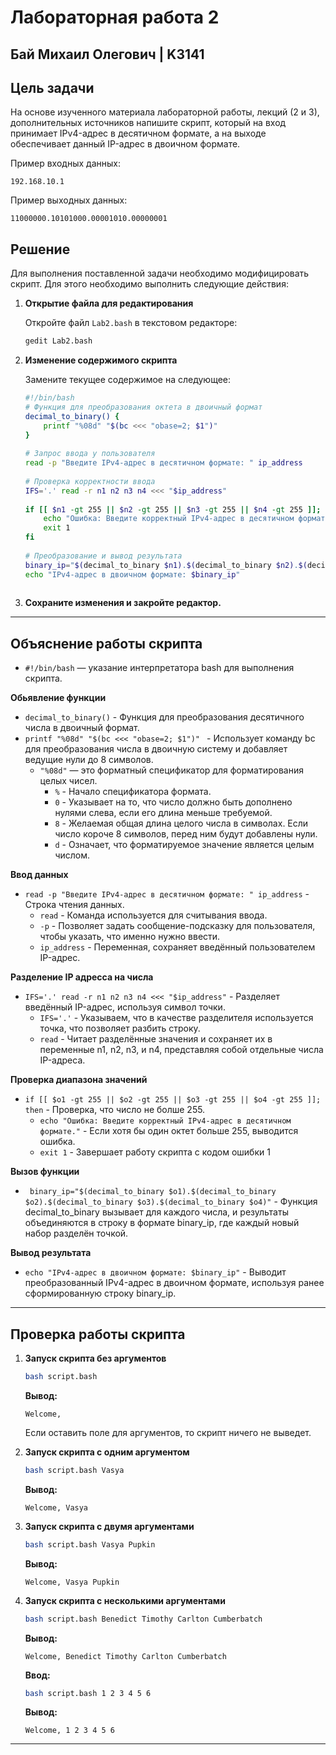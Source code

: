 # Лабораторная работа 2
## Бай Михаил Олегович | K3141

## Цель задачи

На основе изученного материала лабораторной работы, лекций (2 и 3), дополнительных источников напишите скрипт, который на вход принимает IPv4-адрес в десятичном формате, а на выходе обеспечивает данный IP-адрес в двоичном формате.

Пример входных данных:

```192.168.10.1```

Пример выходныx данных:

```11000000.10101000.00001010.00000001```

## Решение 
Для выполнения поставленной задачи необходимо модифицировать скрипт. Для этого необходимо выполнить следующие действия:

1. **Открытие файла для редактирования**

   Откройте файл `Lab2.bash` в текстовом редакторе:

   ```bash
   gedit Lab2.bash
   ```

2. **Изменение содержимого скрипта**

   Замените текущее содержимое на следующее:

   ```bash 
   #!/bin/bash
   # Функция для преобразования октета в двоичный формат
   decimal_to_binary() {
       printf "%08d" "$(bc <<< "obase=2; $1")"
   }
    
   # Запрос ввода у пользователя
   read -p "Введите IPv4-адрес в десятичном формате: " ip_address
    
   # Проверка корректности ввода
   IFS='.' read -r n1 n2 n3 n4 <<< "$ip_address"
    
   if [[ $n1 -gt 255 || $n2 -gt 255 || $n3 -gt 255 || $n4 -gt 255 ]]; then
       echo "Ошибка: Введите корректный IPv4-адрес в десятичном формате."
       exit 1
   fi
    
   # Преобразование и вывод результата
   binary_ip="$(decimal_to_binary $n1).$(decimal_to_binary $n2).$(decimal_to_binary $n3).$(decimal_to_binary $n4)"
   echo "IPv4-адрес в двоичном формате: $binary_ip"
 
   ```

3. **Сохраните изменения и закройте редактор.**

---

## Объяснение работы скрипта

- `#!/bin/bash` — указание интерпретатора bash для выполнения скрипта.

**Обьявление функции**

- `decimal_to_binary()` - Функция для преобразования десятичного числа в двоичный формат.
- `printf "%08d" "$(bc <<< "obase=2; $1")" ` - Использует команду bc для преобразования числа в двоичную систему и добавляет ведущие нули до 8 символов.
  - `"%08d"` — это форматный спецификатор для форматирования целых чисел.
    - `%` - Начало спецификатора формата.
    - `0` - Указывает на то, что число должно быть дополнено нулями слева, если его длина меньше требуемой.
    - `8` - Желаемая общая длина целого числа в символах. Если число короче 8 символов, перед ним будут добавлены нули.
    - `d` - Означает, что форматируемое значение является целым числом.

**Ввод данных**
- `read -p "Введите IPv4-адрес в десятичном формате: " ip_address` - Строка чтения данных.
  - `read` - Команда используется для считывания ввода.
  - `-p` - Позволяет задать сообщение-подсказку для пользователя, чтобы указать, что именно нужно ввести.
  - `ip_address` - Переменная, сохраняет введённый пользователем IP-адрес.

**Разделение IP адресса на числа**
- `IFS='.' read -r n1 n2 n3 n4 <<< "$ip_address"` - Разделяет введённый IP-адрес, используя символ точки.
  - `IFS='.'` - Указываем, что в качестве разделителя используется точка, что позволяет разбить строку.
  - `read` - Читает разделённые значения и сохраняет их в переменные n1, n2, n3, и n4, представляя собой отдельные числа IP-адреса.
 
**Проверка диапазона значений**
- ` if [[ $o1 -gt 255 || $o2 -gt 255 || $o3 -gt 255 || $o4 -gt 255 ]]; then ` - Проверка, что число не болше 255.
  - `echo "Ошибка: Введите корректный IPv4-адрес в десятичном формате."` - Если хотя бы один октет больше 255, выводится ошибка.
  - `exit 1` - Завершает работу скрипта с кодом ошибки 1

**Вызов функции**
- ` binary_ip="$(decimal_to_binary $o1).$(decimal_to_binary $o2).$(decimal_to_binary $o3).$(decimal_to_binary $o4)"` - Функция decimal_to_binary вызывает для каждого числа, и результаты объединяются в строку в формате binary_ip, где каждый новый набор разделён точкой.

**Вывод результата**
- `echo "IPv4-адрес в двоичном формате: $binary_ip"` - Выводит преобразованный IPv4-адрес в двоичном формате, используя ранее сформированную строку binary_ip.
---

## Проверка работы скрипта

1. **Запуск скрипта без аргументов**

   ```bash
   bash script.bash
   ```

   **Вывод:**

   ```
   Welcome,
   ```

   Если оставить поле для аргументов, то скрипт ничего не выведет.

2. **Запуск скрипта с одним аргументом**

   ```bash
   bash script.bash Vasya
   ```

   **Вывод:**

   ```
   Welcome, Vasya
   ```

3. **Запуск скрипта с двумя аргументами**

   ```bash
   bash script.bash Vasya Pupkin
   ```

   **Вывод:**

   ```
   Welcome, Vasya Pupkin
   ```

4. **Запуск скрипта с несколькими аргументами**

   ```bash
   bash script.bash Benedict Timothy Carlton Cumberbatch
   ```

   **Вывод:**

   ```
   Welcome, Benedict Timothy Carlton Cumberbatch
   ```
   **Ввод:**
   ```bash
   bash script.bash 1 2 3 4 5 6
   ```

   **Вывод:**

   ```
   Welcome, 1 2 3 4 5 6
   ```
   
---
